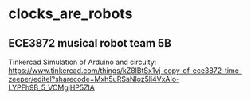 # clocks_are_robots
## ECE3872 musical robot team 5B 


Tinkercad Simulation of Arduino and circuity: <br>
https://www.tinkercad.com/things/kZ8lBtSx1vj-copy-of-ece3872-time-zeeper/editel?sharecode=Mxh5uRSaNloz5li4VxAIo-LYPFh9B_5_VCMgjHP5ZlA